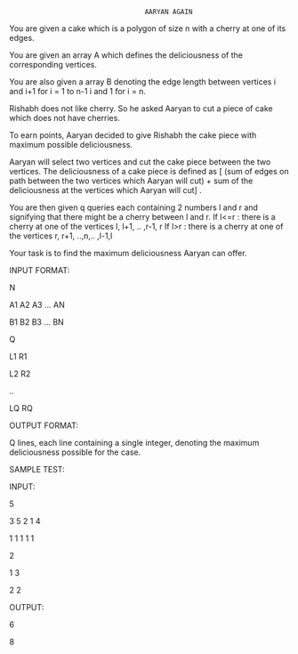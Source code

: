 			                          AARYAN AGAIN
You are given a cake which is a polygon of size n with a cherry at one of its edges.

You are given an array A which defines the deliciousness of the corresponding vertices.

You are also given a array B denoting the edge length between vertices 
i and i+1 for i = 1 to n-1
i and 1 for i = n. 

Rishabh does not like cherry. So he asked Aaryan to cut a piece of cake which does not have cherries.

To earn points, Aaryan decided to give Rishabh the cake piece with maximum possible deliciousness.

Aaryan will select two vertices and cut the cake piece between the two vertices.
The deliciousness of a cake piece is defined as [ (sum of edges on path between the two vertices which Aaryan will cut) + sum of the deliciousness at the vertices which Aaryan will cut] .


You are then given q queries each containing 2 numbers l and r and signifying that there might be a cherry between l and r.
If l<=r : there is a cherry at one of the vertices l, l+1, .. ,r-1, r 
If l>r : there is a cherry at one of the vertices r, r+1, ..,n,.. ,l-1,l 

Your task is to find the maximum deliciousness Aaryan can offer.

INPUT FORMAT:

N

A1 A2 A3 … AN

B1 B2 B3 … BN

Q

L1 R1

L2 R2

..

LQ RQ


OUTPUT FORMAT:

Q lines, each line containing a single integer, denoting the maximum deliciousness possible for the case.

SAMPLE TEST:

INPUT:

5

3 5 2 1 4

1 1 1 1 1

2

1 3 

2 2


OUTPUT:

6

8

